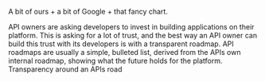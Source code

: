 A bit of ours + a bit of Google + that fancy chart.

API owners are asking developers to invest in building applications on their platform. This is asking for a lot of trust, and the best way an API owner can build this trust with its developers is with a transparent roadmap. API roadmaps are usually a simple, bulleted list, derived from the APIs own internal roadmap, showing what the future holds for the platform. Transparency around an APIs road
